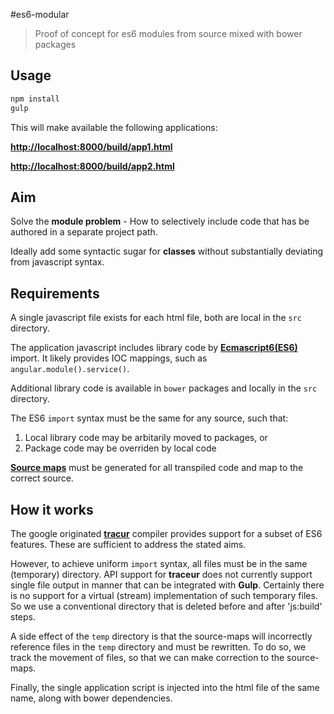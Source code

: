 #es6-modular

> Proof of concept for es6 modules from source mixed with bower packages

## Usage

```javascript
npm install
gulp
```

This will make available the following applications:

[**http://localhost:8000/build/app1.html**](http://localhost:8000/build/app1.html)

[**http://localhost:8000/build/app2.html**](http://localhost:8000/build/app2.html)

## Aim

Solve the **module problem** - How to selectively include code that has be authored in a separate project path.

Ideally add some syntactic sugar for **classes** without substantially deviating from javascript syntax.

## Requirements

A single javascript file exists for each html file, both are local in the `src` directory.

The application javascript includes library code by [**Ecmascript6(ES6)**](http://wiki.ecmascript.org/doku.php?id=harmony:modules)
import. It likely provides IOC mappings, such as `angular.module().service()`.

Additional library code is available in `bower` packages and locally in the `src` directory.

The ES6 `import` syntax must be the same for any source, such that:
1. Local library code may be arbitarily moved to packages, or
2. Package code may be overriden by local code

[**Source maps**](http://blog.teamtreehouse.com/introduction-source-maps) must be generated for all transpiled code
and map to the correct source.

## How it works

The google originated [**tracur**](https://github.com/google/traceur-compiler) compiler provides support for a subset
of ES6 features. These are sufficient to address the stated aims.

However, to achieve uniform `import` syntax, all files must be in the same (temporary) directory. API support for
**traceur** does not currently support single file output in manner that can be integrated with **Gulp**. Certainly
there is no support for a virtual (stream) implementation of such temporary files. So we use a conventional directory
that is deleted before and after 'js:build' steps.

A side effect of the `temp` directory is that the source-maps will incorrectly reference files in the `temp` directory
and must be rewritten. To do so, we track the movement of files, so that we can make correction to the source-maps.

Finally, the single application script is injected into the html file of the same name, along with bower dependencies.